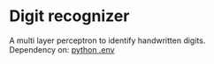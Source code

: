 # Digit recognizer

A multi layer perceptron to identify handwritten digits.</br>
Dependency on: <a href="https://github.com/kpachnis/python-dotenv">python .env</a>
